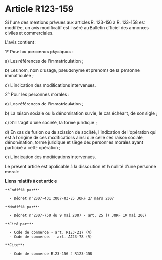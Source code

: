 # Article R123-159

Si l'une des mentions prévues aux articles R. 123-156 à R. 123-158 est modifiée, un avis modificatif est inséré au Bulletin
officiel des annonces civiles et commerciales.

L'avis contient :

1° Pour les personnes physiques :

a) Les références de l'immatriculation ;

b) Les nom, nom d'usage, pseudonyme et prénoms de la personne immatriculée ;

c) L'indication des modifications intervenues.

2° Pour les personnes morales :

a) Les références de l'immatriculation ;

b) La raison sociale ou la dénomination suivie, le cas échéant, de son sigle ;

c) S'il s'agit d'une société, la forme juridique ;

d) En cas de fusion ou de scission de société, l'indication de l'opération qui est à l'origine de ces modifications ainsi que
celle des raison sociale, dénomination, forme juridique et siège des personnes morales ayant participé à cette opération ;

e) L'indication des modifications intervenues.

Le présent article est applicable à la dissolution et la nullité d'une personne morale.

**Liens relatifs à cet article**

	**Codifié par**:

	  - Décret n°2007-431 2007-03-25 JORF 27 mars 2007

	**Modifié par**:

	  - Décret n°2007-750 du 9 mai 2007 - art. 25 () JORF 10 mai 2007

	**Cité par**:

	  - Code de commerce - art. R123-217 (V)
	  - Code de commerce. - art. A123-78 (V)

	**Cite**:

	  - Code de commerce R123-156 à R123-158
